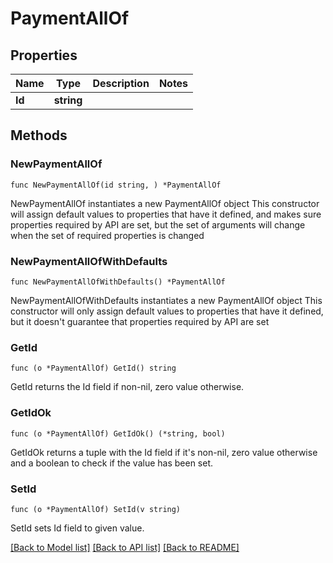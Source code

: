 # PaymentAllOf

## Properties

Name | Type | Description | Notes
------------ | ------------- | ------------- | -------------
**Id** | **string** |  | 

## Methods

### NewPaymentAllOf

`func NewPaymentAllOf(id string, ) *PaymentAllOf`

NewPaymentAllOf instantiates a new PaymentAllOf object
This constructor will assign default values to properties that have it defined,
and makes sure properties required by API are set, but the set of arguments
will change when the set of required properties is changed

### NewPaymentAllOfWithDefaults

`func NewPaymentAllOfWithDefaults() *PaymentAllOf`

NewPaymentAllOfWithDefaults instantiates a new PaymentAllOf object
This constructor will only assign default values to properties that have it defined,
but it doesn't guarantee that properties required by API are set

### GetId

`func (o *PaymentAllOf) GetId() string`

GetId returns the Id field if non-nil, zero value otherwise.

### GetIdOk

`func (o *PaymentAllOf) GetIdOk() (*string, bool)`

GetIdOk returns a tuple with the Id field if it's non-nil, zero value otherwise
and a boolean to check if the value has been set.

### SetId

`func (o *PaymentAllOf) SetId(v string)`

SetId sets Id field to given value.



[[Back to Model list]](../README.md#documentation-for-models) [[Back to API list]](../README.md#documentation-for-api-endpoints) [[Back to README]](../README.md)


